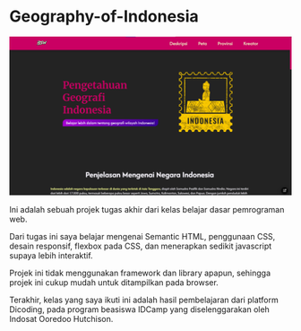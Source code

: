 # Geography-of-Indonesia

![Landing Page](/assets/thumbnail.png)

Ini adalah sebuah projek tugas akhir dari kelas belajar dasar pemrograman web.

Dari tugas ini saya belajar mengenai Semantic HTML, penggunaan CSS, desain responsif, flexbox pada CSS, dan menerapkan sedikit javascript supaya lebih interaktif.

Projek ini tidak menggunakan framework dan library apapun, sehingga projek ini cukup mudah untuk ditampilkan pada browser.

Terakhir, kelas yang saya ikuti ini adalah hasil pembelajaran dari platform Dicoding, pada program beasiswa IDCamp yang diselenggarakan oleh Indosat Ooredoo Hutchison.
